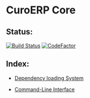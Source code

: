 # CuroERP Core

## Status:

[![Build Status](https://server-rac.com:8086/job/CuroERP-Core/badge/icon)](https://server-rac.com:8086/job/CuroERP-Core/)
[![CodeFactor](https://www.codefactor.io/repository/github/heinleit/curoerp-core/badge/master)](https://www.codefactor.io/repository/github/heinleit/curoerp-core/overview/master)


## Index:

* [Dependency loading System](Dependency_loading_System/index.md)

* [Command-Line Interface](Command-Line_interface/index.md)